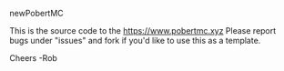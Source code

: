 newPobertMC

This is the source code to the https://www.pobertmc.xyz
Please report bugs under "issues" and fork if you'd like to use this as a template.

Cheers
      -Rob
